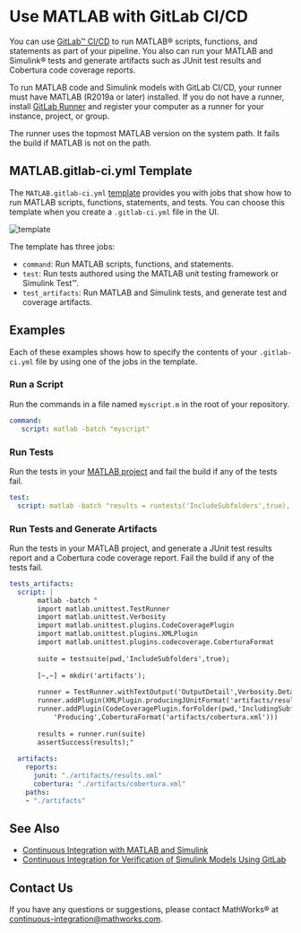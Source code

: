 # Use MATLAB with GitLab CI/CD
You can use [GitLab&trade; CI/CD](https://docs.gitlab.com/ee/ci/index.html) to run MATLAB&reg; scripts, functions, and statements as part of your pipeline. You also can run your MATLAB and Simulink&reg; tests and generate artifacts such as JUnit test results and Cobertura code coverage reports. 

To run MATLAB code and Simulink models with GitLab CI/CD, your runner must have MATLAB (R2019a or later) installed. If you do not have a runner, install [GitLab Runner](https://docs.gitlab.com/runner/install/) and register your computer as a runner for your instance, project, or group.

The runner uses the topmost MATLAB version on the system path. It fails the build if MATLAB is not on the path.  

## MATLAB.gitlab-ci.yml Template
The `MATLAB.gitlab-ci.yml` [template](https://gitlab.com/gitlab-org/gitlab/-/blob/master/lib/gitlab/ci/templates/MATLAB.gitlab-ci.yml) provides you with jobs that show how to run MATLAB scripts, functions, statements, and tests. You can choose this template when you create a `.gitlab-ci.yml` file in the UI.

![template](https://user-images.githubusercontent.com/48831250/166474348-2e106005-23eb-4d62-a0ba-3387bbfcb20a.png)

The template has three jobs:

* `command`: Run MATLAB scripts, functions, and statements.                
* `test`: Run tests authored using the MATLAB unit testing framework or Simulink Test&trade;.
* `test_artifacts`: Run MATLAB and Simulink tests, and generate test and coverage artifacts.

## Examples
Each of these examples shows how to specify the contents of your `.gitlab-ci.yml` file by using one of the jobs in the template.

### Run a Script
Run the commands in a file named `myscript.m` in the root of your repository.

```yaml
command:
   script: matlab -batch "myscript"
```
### Run Tests
Run the tests in your [MATLAB project](https://www.mathworks.com/help/matlab/projects.html) and fail the build if any of the tests fail.

```yaml
test:
  script: matlab -batch "results = runtests('IncludeSubfolders',true), assertSuccess(results);"
```
### Run Tests and Generate Artifacts
Run the tests in your MATLAB project, and generate a JUnit test results report and a Cobertura code coverage report. Fail the build if any of the tests fail.

```yaml
tests_artifacts:
  script: |
       matlab -batch "
       import matlab.unittest.TestRunner
       import matlab.unittest.Verbosity
       import matlab.unittest.plugins.CodeCoveragePlugin
       import matlab.unittest.plugins.XMLPlugin
       import matlab.unittest.plugins.codecoverage.CoberturaFormat
   
       suite = testsuite(pwd,'IncludeSubfolders',true);
   
       [~,~] = mkdir('artifacts');
   
       runner = TestRunner.withTextOutput('OutputDetail',Verbosity.Detailed);
       runner.addPlugin(XMLPlugin.producingJUnitFormat('artifacts/results.xml'))
       runner.addPlugin(CodeCoveragePlugin.forFolder(pwd,'IncludingSubfolders',true, ...
           'Producing',CoberturaFormat('artifacts/cobertura.xml')))
   
       results = runner.run(suite)
       assertSuccess(results);"
        
  artifacts:
    reports:
      junit: "./artifacts/results.xml"
      cobertura: "./artifacts/cobertura.xml"
    paths:
    - "./artifacts"
```

## See Also
- [Continuous Integration with MATLAB and Simulink](https://www.mathworks.com/solutions/continuous-integration.html)
- [Continuous Integration for Verification of Simulink Models Using GitLab](https://www.mathworks.com/company/newsletters/articles/continuous-integration-for-verification-of-simulink-models-using-gitlab.html)

## Contact Us
If you have any questions or suggestions, please contact MathWorks&reg; at [continuous-integration@mathworks.com](mailto:continuous-integration@mathworks.com).
